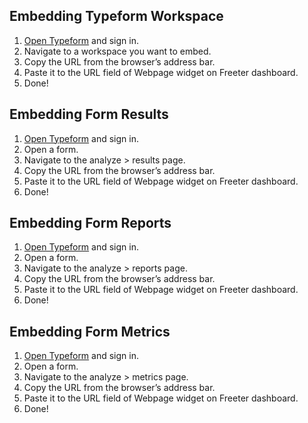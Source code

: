 ## Embedding Typeform Workspace

1. <a href="{{ curItem.homeUrl|e }}" target="_blank">Open Typeform</a> and sign in.
2. Navigate to a workspace you want to embed.
3. Copy the URL from the browser’s address bar.
4. Paste it to the URL field of Webpage widget on Freeter dashboard.
5. Done!

## Embedding Form Results

1. <a href="{{ curItem.homeUrl|e }}" target="_blank">Open Typeform</a> and sign in.
2. Open a form.
3. Navigate to the analyze > results page.
4. Copy the URL from the browser’s address bar.
5. Paste it to the URL field of Webpage widget on Freeter dashboard.
6. Done!

## Embedding Form Reports

1. <a href="{{ curItem.homeUrl|e }}" target="_blank">Open Typeform</a> and sign in.
2. Open a form.
3. Navigate to the analyze > reports page.
4. Copy the URL from the browser’s address bar.
5. Paste it to the URL field of Webpage widget on Freeter dashboard.
6. Done!

## Embedding Form Metrics

1. <a href="{{ curItem.homeUrl|e }}" target="_blank">Open Typeform</a> and sign in.
2. Open a form.
3. Navigate to the analyze > metrics page.
4. Copy the URL from the browser’s address bar.
5. Paste it to the URL field of Webpage widget on Freeter dashboard.
6. Done!
